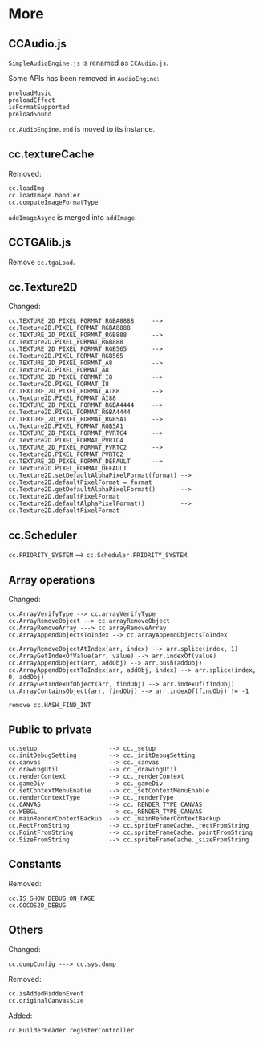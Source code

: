 # More

## CCAudio.js

`SimpleAudioEngine.js` is renamed as `CCAudio.js`.

Some APIs has been removed in `AudioEngine`:

```
preloadMusic
preloadEffect
isFormatSupported
preloadSound
```

`cc.AudioEngine.end` is moved to its instance.

## cc.textureCache

Removed:

```
cc.loadImg
cc.loadImage.handler
cc.computeImageFormatType
```

`addImageAsync` is merged into `addImage`.

## CCTGAlib.js

Remove `cc.tgaLoad`.

## cc.Texture2D

Changed:

```
cc.TEXTURE_2D_PIXEL_FORMAT_RGBA8888     --> cc.Texture2D.PIXEL_FORMAT_RGBA8888
cc.TEXTURE_2D_PIXEL_FORMAT_RGB888       --> cc.Texture2D.PIXEL_FORMAT_RGB888
cc.TEXTURE_2D_PIXEL_FORMAT_RGB565       --> cc.Texture2D.PIXEL_FORMAT_RGB565
cc.TEXTURE_2D_PIXEL_FORMAT_A8           --> cc.Texture2D.PIXEL_FORMAT_A8
cc.TEXTURE_2D_PIXEL_FORMAT_I8           --> cc.Texture2D.PIXEL_FORMAT_I8
cc.TEXTURE_2D_PIXEL_FORMAT_AI88         --> cc.Texture2D.PIXEL_FORMAT_AI88
cc.TEXTURE_2D_PIXEL_FORMAT_RGBA4444     --> cc.Texture2D.PIXEL_FORMAT_RGBA4444
cc.TEXTURE_2D_PIXEL_FORMAT_RGB5A1       --> cc.Texture2D.PIXEL_FORMAT_RGB5A1
cc.TEXTURE_2D_PIXEL_FORMAT_PVRTC4       --> cc.Texture2D.PIXEL_FORMAT_PVRTC4
cc.TEXTURE_2D_PIXEL_FORMAT_PVRTC2       --> cc.Texture2D.PIXEL_FORMAT_PVRTC2
cc.TEXTURE_2D_PIXEL_FORMAT_DEFAULT      --> cc.Texture2D.PIXEL_FORMAT_DEFAULT
cc.Texture2D.setDefaultAlphaPixelFormat(format) --> cc.Texture2D.defaultPixelFormat = format
cc.Texture2D.getDefaultAlphaPixelFormat()       --> cc.Texture2D.defaultPixelFormat
cc.Texture2D.defaultAlphaPixelFormat()          --> cc.Texture2D.defaultPixelFormat
```

## cc.Scheduler

`cc.PRIORITY_SYSTEM` --> `cc.Scheduler.PRIORITY_SYSTEM`.


## Array operations

Changed:

```
cc.ArrayVerifyType --> cc.arrayVerifyType
cc.ArrayRemoveObject --> cc.arrayRemoveObject
cc.ArrayRemoveArray ---> cc.arrayRemoveArray
cc.ArrayAppendObjectsToIndex --> cc.arrayAppendObjectsToIndex

cc.ArrayRemoveObjectAtIndex(arr, index) --> arr.splice(index, 1)
cc.ArrayGetIndexOfValue(arr, value) --> arr.indexOf(value)
cc.ArrayAppendObject(arr, addObj) --> arr.push(addObj)
cc.ArrayAppendObjectToIndex(arr, addObj, index) --> arr.splice(index, 0, addObj)
cc.ArrayGetIndexOfObject(arr, findObj) --> arr.indexOf(findObj)
cc.ArrayContainsObject(arr, findObj) --> arr.indexOf(findObj) != -1

remove cc.HASH_FIND_INT
```

## Public to private

```
cc.setup                    --> cc._setup
cc.initDebugSetting         --> cc._initDebugSetting
cc.canvas                   --> cc._canvas
cc.drawingUtil              --> cc._drawingUtil
cc.renderContext            --> cc._renderContext
cc.gameDiv                  --> cc._gameDiv
cc.setContextMenuEnable     --> cc._setContextMenuEnable
cc.renderContextType        --> cc._renderType
cc.CANVAS                   --> cc._RENDER_TYPE_CANVAS
cc.WEBGL                    --> cc._RENDER_TYPE_CANVAS
cc.mainRenderContextBackup  --> cc._mainRenderContextBackup
cc.RectFromString           --> cc.spriteFrameCache._rectFromString
cc.PointFromString          --> cc.spriteFrameCache._pointFromString
cc.SizeFromString           --> cc.spriteFrameCache._sizeFromString
```

## Constants

Removed:

```
cc.IS_SHOW_DEBUG_ON_PAGE
cc.COCOS2D_DEBUG
```


## Others

Changed:

```
cc.dumpConfig ---> cc.sys.dump

```

Removed:

```
cc.isAddedHiddenEvent
cc.originalCanvasSize
```

Added:

```
cc.BuilderReader.registerController
```
